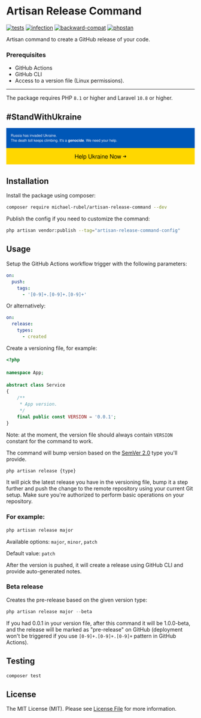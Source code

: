 # Artisan Release Command
[![tests](https://github.com/michael-rubel/artisan-release-command/actions/workflows/tests.yml/badge.svg)](https://github.com/michael-rubel/artisan-release-command/actions/workflows/tests.yml)
[![infection](https://github.com/michael-rubel/artisan-release-command/actions/workflows/infection.yml/badge.svg)](https://github.com/michael-rubel/artisan-release-command/actions/workflows/infection.yml)
[![backward-compat](https://github.com/michael-rubel/artisan-release-command/actions/workflows/backward-compat.yml/badge.svg)](https://github.com/michael-rubel/artisan-release-command/actions/workflows/backward-compat.yml)
[![phpstan](https://github.com/michael-rubel/artisan-release-command/actions/workflows/phpstan.yml/badge.svg)](https://github.com/michael-rubel/artisan-release-command/actions/workflows/phpstan.yml)

Artisan command to create a GitHub release of your code.

### Prerequisites

- GitHub Actions
- GitHub CLI
- Access to a version file (Linux permissions).

---

The package requires PHP `8.1` or higher and Laravel `10.8` or higher.

## #StandWithUkraine
[![SWUbanner](https://raw.githubusercontent.com/vshymanskyy/StandWithUkraine/main/banner2-direct.svg)](https://github.com/vshymanskyy/StandWithUkraine/blob/main/docs/README.md)

## Installation
Install the package using composer:
```bash
composer require michael-rubel/artisan-release-command --dev
```

Publish the config if you need to customize the command:
```bash
php artisan vendor:publish --tag="artisan-release-command-config"
```

## Usage
Setup the GitHub Actions workflow trigger with the following parameters:

```yaml
on:
  push:
    tags:
      - '[0-9]+.[0-9]+.[0-9]+'
```

Or alternatively:
```yaml
on:
  release:
    types:
      - created
```

Create a versioning file, for example:
```php
<?php

namespace App;

abstract class Service
{
    /**
     * App version.
     */
    final public const VERSION = '0.0.1';
}
```

Note: at the moment, the version file should always contain `VERSION` constant for the command to work.

The command will bump version based on the [SemVer 2.0](https://semver.org/) type you'll provide.

```php
php artisan release {type}
```

It will pick the latest release you have in the versioning file, bump it a step further and push the change to the remote repository using your current Git setup. Make sure you're authorized to perform basic operations on your repository.

### For example:
```php
php artisan release major
```

Available options: `major`, `minor`, `patch`

Default value: `patch`

After the version is pushed, it will create a release using GitHub CLI and provide auto-generated notes.

### Beta release

Creates the pre-release based on the given version type:

```php
php artisan release major --beta
```

If you had 0.0.1 in your version file, after this command it will be 1.0.0-beta, and the release will be marked as "pre-release" on GitHub (deployment won't be triggered if you use `[0-9]+.[0-9]+.[0-9]+` pattern in GitHub Actions).

## Testing
```bash
composer test
```

## License
The MIT License (MIT). Please see [License File](LICENSE.md) for more information.
